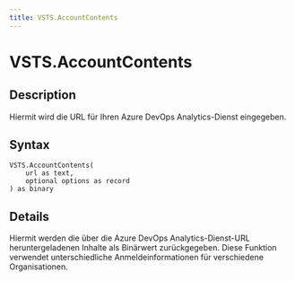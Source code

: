 ```yaml
---
title: VSTS.AccountContents
---
```


# VSTS.AccountContents


## Description

Hiermit wird die URL für Ihren Azure DevOps Analytics-Dienst eingegeben.


## Syntax

```powerquery
VSTS.AccountContents(
    url as text,
    optional options as record
) as binary
```


## Details

Hiermit werden die über die Azure DevOps Analytics-Dienst-URL heruntergeladenen Inhalte als Binärwert zurückgegeben. Diese Funktion verwendet unterschiedliche Anmeldeinformationen für verschiedene Organisationen.


